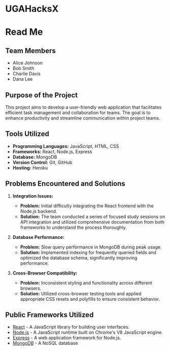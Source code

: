 # UGAHacksX

# Read Me

## Team Members
- Alice Johnson
- Bob Smith
- Charlie Davis
- Dana Lee

## Purpose of the Project
This project aims to develop a user-friendly web application that facilitates efficient task management and collaboration for teams. The goal is to enhance productivity and streamline communication within project teams.

## Tools Utilized
- **Programming Languages:** JavaScript, HTML, CSS
- **Frameworks:** React, Node.js, Express
- **Database:** MongoDB
- **Version Control:** Git, GitHub
- **Hosting:** Heroku

## Problems Encountered and Solutions
1. **Integration Issues:**
   - **Problem:** Initial difficulty integrating the React frontend with the Node.js backend.
   - **Solution:** The team conducted a series of focused study sessions on API integration and utilized comprehensive documentation from both frameworks to understand the process thoroughly.

2. **Database Performance:**
   - **Problem:** Slow query performance in MongoDB during peak usage.
   - **Solution:** Implemented indexing for frequently queried fields and optimized the database schema, significantly improving performance.

3. **Cross-Browser Compatibility:**
   - **Problem:** Inconsistent styling and functionality across different browsers.
   - **Solution:** Utilized cross-browser testing tools and applied appropriate CSS resets and polyfills to ensure consistent behavior.

## Public Frameworks Utilized
- [React](https://reactjs.org/) - A JavaScript library for building user interfaces.
- [Node.js](https://nodejs.org/) - A JavaScript runtime built on Chrome's V8 JavaScript engine.
- [Express](https://expressjs.com/) - A web application framework for Node.js.
- [MongoDB](https://www.mongodb.com/) - A NoSQL database 
